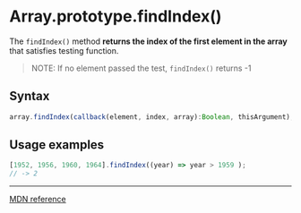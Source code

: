 # Array.prototype.findIndex()

The `findIndex()` method **returns the index of the first element in the array** that satisfies testing function.

> NOTE: If no element passed the test, `findIndex()` returns -1

## Syntax
```js
array.findIndex(callback(element, index, array):Boolean, thisArgument);
```

## Usage examples
```js
[1952, 1956, 1960, 1964].findIndex((year) => year > 1959 );
// -> 2
```

---

[MDN reference](https://developer.mozilla.org/en-US/docs/Web/JavaScript/Reference/Global_Objects/Array/findIndex)
